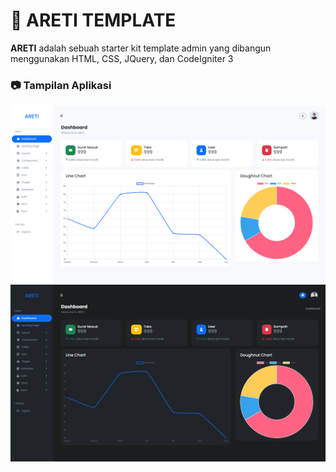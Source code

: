 # :page_facing_up: ARETI TEMPLATE
__ARETI__ adalah sebuah starter kit template admin yang dibangun menggunakan HTML, CSS, JQuery, dan CodeIgniter 3    

### 📷 Tampilan Aplikasi
<img src="ss/dashboard-light.png" />
<img src="ss/dashboard-dark.png" />
